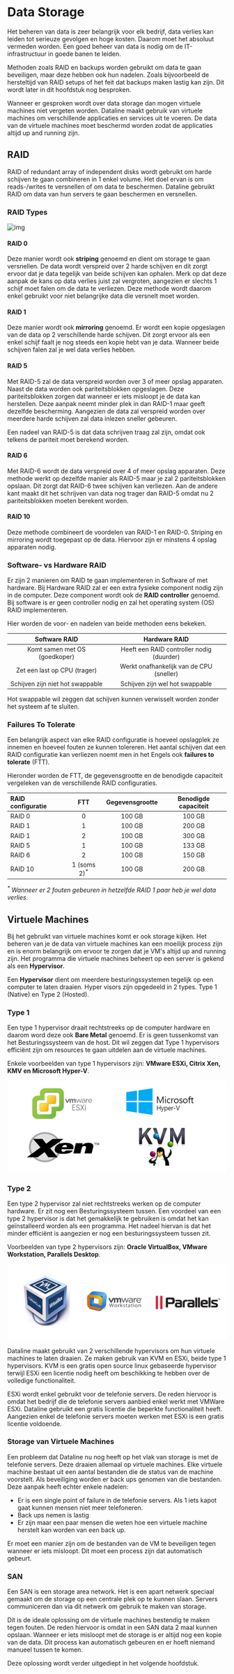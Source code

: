# Data Storage

Het beheren van data is zeer belangrijk voor elk bedrijf, data verlies kan leiden tot serieuze gevolgen en hoge kosten. Daarom moet het absoluut vermeden worden. Een goed beheer van data is nodig om de IT-infrastructuur in goede banen te leiden.

Methoden zoals RAID en backups worden gebruikt om data te gaan beveiligen, maar deze hebben ook hun nadelen. Zoals bijvoorbeeld de hersteltijd van RAID setups of het feit dat backups maken lastig kan zijn. Dit wordt later in dit hoofdstuk nog besproken.

Wanneer er gesproken wordt over data storage dan mogen virtuele machines niet vergeten worden. Dataline maakt gebruik van virtuele machines om verschillende applicaties en services uit te voeren. De data van de virtuele machines moet beschermd worden zodat de applicaties altijd up and running zijn.

<!-- In dit hoofdstuk worden enkele principes besproken op het vlak van storage en de opslag van virtuele servers. -->

## RAID

RAID of redundant array of independent disks wordt gebruikt om harde schijven te gaan combineren in 1 enkel volume. Het doel ervan is om reads-/writes te versnellen of om data te beschermen. Dataline gebruikt RAID om data van hun servers te gaan beschermen en versnellen. 

### RAID Types

![img](./img/RAID.png)

#### RAID 0

Deze manier wordt ook **striping** genoemd en dient om storage te gaan versnellen. De data wordt verspreid over 2 harde schijven en dit zorgt ervoor dat je data tegelijk van beide schijven kan ophalen. Merk op dat deze aanpak de kans op data verlies juist zal vergroten, aangezien er slechts 1 schijf moet falen om de data te verliezen. Deze methode wordt daarom enkel gebruikt voor niet belangrijke data die versnelt moet worden.

#### RAID 1

Deze manier wordt ook **mirroring** genoemd. Er wordt een kopie opgeslagen van de data op 2 verschillende harde schijven. Dit zorgt ervoor als een enkel schijf faalt je nog steeds een kopie hebt van je data. Wanneer beide schijven falen zal je wel data verlies hebben.

#### RAID 5

Met RAID-5 zal de data verspreid worden over 3 of meer opslag apparaten. Naast de data worden ook pariteitsblokken opgeslagen. Deze pariteitsblokken zorgen dat wanneer er iets misloopt je de data kan herstellen. Deze aanpak neemt minder plek in dan RAID-1 maar geeft dezelfde bescherming. Aangezien de data zal verspreid worden over meerdere harde schijven zal data inlezen sneller gebeuren. 

Een nadeel van RAID-5 is dat data schrijven traag zal zijn, omdat ook telkens de pariteit moet berekend worden.

#### RAID 6

Met RAID-6 wordt de data verspreid over 4 of meer opslag apparaten. Deze methode werkt op dezelfde manier als RAID-5 maar je zal 2 pariteitsblokken opslaan. Dit zorgt dat RAID-6 twee schijven kan verliezen. Aan de andere kant maakt dit het schrijven van data nog trager dan RAID-5 omdat nu 2 pariteitsblokken moeten berekent worden.

#### RAID 10

Deze methode combineert de voordelen van RAID-1 en RAID-0. Striping en mirroring wordt toegepast op de data. Hiervoor zijn er minstens 4 opslag apparaten nodig.


### Software- vs Hardware RAID

Er zijn 2 manieren om RAID te gaan implementeren in Software of met hardware. Bij Hardware RAID zal er een extra fysieke component nodig zijn in de computer. Deze component wordt ook de **RAID controller** genoemd. Bij software is er geen controller nodig en zal het operating system (OS) RAID implementeren. 

Hier worden de voor- en nadelen van beide methoden eens bekeken.

| Software RAID | Hardware RAID |
| :---: | :---: |
| Komt samen met OS (goedkoper) | Heeft een RAID controller nodig (duurder) |
| Zet een last op CPU (trager) | Werkt onafhankelijk van de CPU (sneller) |
| Schijven zijn niet hot swappable | Schijven zijn wel hot swappable |

Hot swappable wil zeggen dat schijven kunnen verwisselt worden zonder het systeem af te sluiten.


### Failures To Tolerate

Een belangrijk aspect van elke RAID configuratie is hoeveel opslagplek ze innemen en hoeveel fouten ze kunnen tolereren. Het aantal schijven dat een RAID configuratie kan verliezen noemt men in het Engels ook **failures to tolerate** (FTT).

Hieronder worden de FTT, de gegevensgrootte en de benodigde capaciteit vergeleken van de verschillende RAID configuraties.

| RAID configuratie | FTT | Gegevensgrootte | Benodigde capaciteit  |
| :--- | :---: | :---: | :---: |
| RAID 0 | 0 | 100 GB | 100 GB |
| RAID 1 | 1 | 100 GB | 200 GB |
| RAID 1 | 2 | 100 GB | 300 GB |
| RAID 5 | 1 | 100 GB | 133 GB |
| RAID 6 | 2 | 100 GB | 150 GB |
| RAID 10 | 1 (soms 2)<sup>*</sup> | 100 GB | 200 GB |

*<sup>\*</sup> Wanneer er 2 fouten gebeuren in hetzelfde RAID 1 paar heb je wel data verlies.*

## Virtuele Machines

Bij het gebruikt van virtuele machines komt er ook storage kijken. Het beheren van je de data van virtuele machines kan een moeilijk process zijn en is enorm belangrijk om ervoor te zorgen dat je VM's altijd up and running zijn. Het programma die virtuele machines beheert op een server is gekend als een **Hypervisor**.

Een **Hypervisor** dient om meerdere besturingssystemen tegelijk op een computer te laten draaien. Hyper visors zijn opgedeeld in 2 types. Type 1 (Native) en Type 2 (Hosted).

### Type 1

Een type 1 hypervisor draait rechtstreeks op de computer hardware en daarom word deze ook **Bare Metal** genoemd. Er is geen tussenkomst van het Besturingssysteem van de host. Dit wil zeggen dat Type 1 hypervisors efficiënt zijn om resources te gaan uitdelen aan de virtuele machines.

Enkele voorbeelden van type 1 hypervisors zijn: **VMware ESXi, Citrix Xen, KMV en Microsoft Hyper-V**.

![type1](./img/type.png)

### Type 2

Een type 2 hypervisor zal niet rechtstreeks werken op de computer hardware. Er zit nog een Besturingssysteem tussen. Een voordeel van een type 2 hypervisor is dat het gemakkelijk te gebruiken is omdat het kan geïnstalleerd worden als een programma. Het nadeel hiervan is dat het minder efficiënt is aangezien er nog een besturingssysteem tussen zit. 

Voorbeelden van type 2 hypervisors zijn: **Oracle VirtualBox, VMware Workstation, Parallels Desktop**.

![type1](./img/type2.png)


Dataline maakt gebruikt van 2 verschillende hypervisors om hun virtuele machines te laten draaien. Ze maken gebruik van KVM en ESXi, beide type 1 hypervisors. KVM is een gratis open source linux gebaseerde hypervisor terwijl ESXi een licentie nodig heeft om beschikking te hebben over de volledige functionaliteit. 

ESXi wordt enkel gebruikt voor de telefonie servers. De reden hiervoor is omdat het bedrijf die de telefonie servers aanbied enkel werkt met VMWare ESXi. Dataline gebruikt een gratis licentie die beperkte functionaliteit heeft. Aangezien enkel de telefonie servers moeten werken met ESXi is een gratis licentie voldoende.


### Storage van Virtuele Machines

<!-- Om beter te begrijpen hoe virtuele machines gebruik maken van storage moet er eerst gekeken worden naar de bestanden die worden aangemaakt om een virtuele machine voor te stellen. Elk bestand heeft een specifieke functie en wordt gebruikt om alles te gaan virtualiseren. Elke hypervisor heeft zijn eigen indeling voor deze bestanden.

De focus wordt hier gelegd op de indeling van ESXi aangezien de telefonie servers zeer belangrijk zijn. Werknemers maken gebruik van de telefonie servers om contact op te leggen met de klanten. Als deze servers niet beschikbaar zijn dan kunnen de werknemers hun job niet doen. Andere services zoals de backup server of de file server worden minder frequent gebruikt. 

ESXi gebruikt een heleboel bestanden om Virtuele machine te gaan voorstellen. In onderstaande tabel worden de verschillende bestanden opgelijst.

| Bestand | Beschrijving |
| :---: | :--- |
| VMX | configuratie file gebruikt door vmware |
| NVRAM | deze file bevat alle BIOS settings van de virtuele machine |
| VMDK | een container file voor virtuele harde schijven die alle data bevat  |
| Logs | alle logs worden hier in opgeslagen |
| Swap | File gebruikt om swap geheugen te implementeren |
| Delta | bevat de verschillen van de huidige status van de VM t.o.v. een snapshot |
| Mem | Een snapshot van de memory van de computer | -->
<!-- 
Om een backup te maken van een virtuele machine worden deze bestanden gekopieerd naar de backup server. -->

Een probleem dat Dataline nu nog heeft op het vlak van storage is met de telefonie servers. Deze draaien allemaal op virtuele machines. Elke virtuele machine bestaat uit een aantal bestanden die de status van de machine voorstelt. Als beveiliging worden er back ups genomen van die bestanden. Deze aanpak heeft echter enkele nadelen:

- Er is een single point of failure in de telefonie servers. Als 1 iets kapot gaat kunnen mensen niet meer telefoneren.
- Back ups nemen is lastig
- Er zijn maar een paar mensen die weten hoe een virtuele machine herstelt kan worden van een back up.

Er moet een manier zijn om de bestanden van de VM te beveiligen tegen wanneer er iets misloopt. Dit moet een process zijn dat automatisch gebeurt.


<!-- ## Probleem met backups

Er zijn enkele problemen met de huidige manier van werken op vlak van backups. Het probleem ligt bij de telefonie servers, de huidige manier van werken is lastig en niet efficient.


### Probleem 1

Om een virtuele machine te gaan herstellen van een backup is er heel wat kennis nodig en er zijn niet veel mensen die weten hoe dit moet. Wanneer er niemand op de werkvloer is met genoeg kennis dan zal de service of applicatie down blijven. Er moet een manier zijn om automatisch of gemakkelijk de virtuele machine terug draaiende te krijgen.

### Probleem 2

Het nemen van backups van de telefonie servers is zeer lastig omdat er telkens een backup genomen moet worden van de volledige harde schijf. Dit zorgt dat incrementele backups enorm veel plaats innemen waardoor dit niet echt een optie is. De reden dat telkens de volledige schijf moet gekopieerd worden is omdat de gratis versie van ESXi niet alle functionaliteit bevat. Dit zou wel mogelijk zijn met een betalende versie. -->

### SAN

Een SAN is een storage area network. Het is een apart netwerk speciaal gemaakt om de storage op een centrale plek op te kunnen slaan. Servers communiceren dan via dit netwerk om gebruik te maken van storage.

Dit is de ideale oplossing om de virtuele machines bestendig te maken tegen fouten. De reden hiervoor is omdat in een SAN data 2 maal kunnen opslaan. Wanneer er iets misloopt met de storage is er altijd nog een kopie van de data. Dit process kan automatisch gebeuren en er hoeft niemand manueel tussen te komen.

Deze oplossing wordt verder uitgediept in het volgende hoofdstuk.